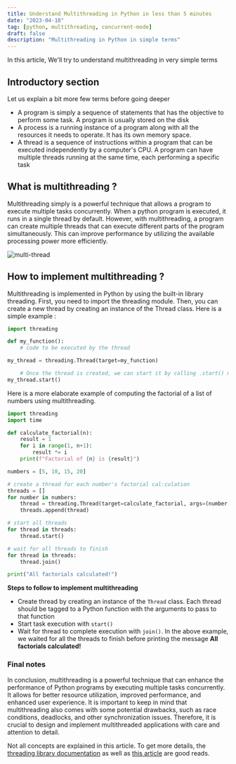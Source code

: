 ```yaml
---
title: Understand Multithreading in Python in less than 5 minutes
date: "2023-04-18"
tag: [python, multithreading, concurrent-mode]
draft: false
description: "Multithreading in Python in simple terms"
---
```


In this article, We'll try to understand multithreading in very simple terms

## Introductory section

Let us explain a bit more few terms before going deeper

- A program is simply a sequence of statements that has the objective to perform some task. A program is usually stored on the disk
- A process is a running instance of a program along with all the resources it needs to operate. It has its own memory space.
- A thread is a sequence of instructions within a program that can be executed independently by a computer's CPU. A program can have multiple threads running at the same time, each performing a specific task

## What is multithreading ?

Multithreading simply is a powerful technique that allows a program to execute multiple tasks concurrently. When a python program is executed, it runs in a single thread by default. However, with multithreading, a program can create multiple threads that can execute different parts of the program simultaneously. This can improve performance by utilizing the available processing power more efficiently.

![multi-thread](/images/multi-thread.png)

## How to implement multithreading ?

Multithreading is implemented in Python by using the built-in library threading. First, you need to import the threading module. Then, you can create a new thread by creating an instance of the Thread class. Here is a simple example :

```python
import threading

def my_function():
    # code to be executed by the thread

my_thread = threading.Thread(target=my_function)

    # Once the thread is created, we can start it by calling .start() method
my_thread.start()
```

Here is a more elaborate example of computing the factorial of a list of numbers using multithreading.

```python
import threading
import time

def calculate_factorial(n):
    result = 1
    for i in range(1, n+1):
        result *= i
    print(f"Factorial of {n} is {result}")

numbers = [5, 10, 15, 20]

# create a thread for each number's factorial cal:culation
threads = []
for number in numbers:
    thread = threading.Thread(target=calculate_factorial, args=(number,))
    threads.append(thread)

# start all threads
for thread in threads:
    thread.start()

# wait for all threads to finish
for thread in threads:
    thread.join()

print("All factorials calculated!")
```

**Steps to follow to implement multithreading**

- Create thread by creating an instance of the `Thread` class. Each thread should be tagged to a Python function with the arguments to pass to that function
- Start task execution with `start()`
- Wait for thread to complete execution with `join()`. In the above example, we waited for all the threads to finish before printing the message **All factorials calculated!**

### Final notes

In conclusion, multithreading is a powerful technique that can enhance the performance of Python programs by executing multiple tasks concurrently. It allows for better resource utilization, improved performance, and enhanced user experience.
It is important to keep in mind that multithreading also comes with some potential drawbacks, such as race conditions, deadlocks, and other synchronization issues. Therefore, it is crucial to design and implement multithreaded applications with care and attention to detail.

Not all concepts are explained in this article. To get more details, the [threading library documentation](https://docs.python.org/3/library/threading.html) as well as [this article](https://realpython.com/intro-to-python-threading/) are good reads.
